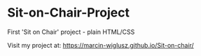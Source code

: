 # Sit-on-Chair-Project
First 'Sit on Chair' project - plain HTML/CSS


Visit my project at:
https://marcin-wiglusz.github.io/Sit-on-chair/


